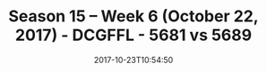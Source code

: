 ---
title: Season 15 – Week 6 (October 22, 2017) - DCGFFL - 5681 vs 5689
teams_score:
- team: 5681
  score: 37
- team: 5689
  score: 12
mvp: Daniel Allen, Ryan Shealy
game-ball: Jeff S, BB
sportsperson: Kyle Veldman, Daniel Honeycutt
season: 15
week: 6
date: '2017-10-23T10:54:50'
pageid: season-15-week-6-october-22-2017-5681-vs-5689
---